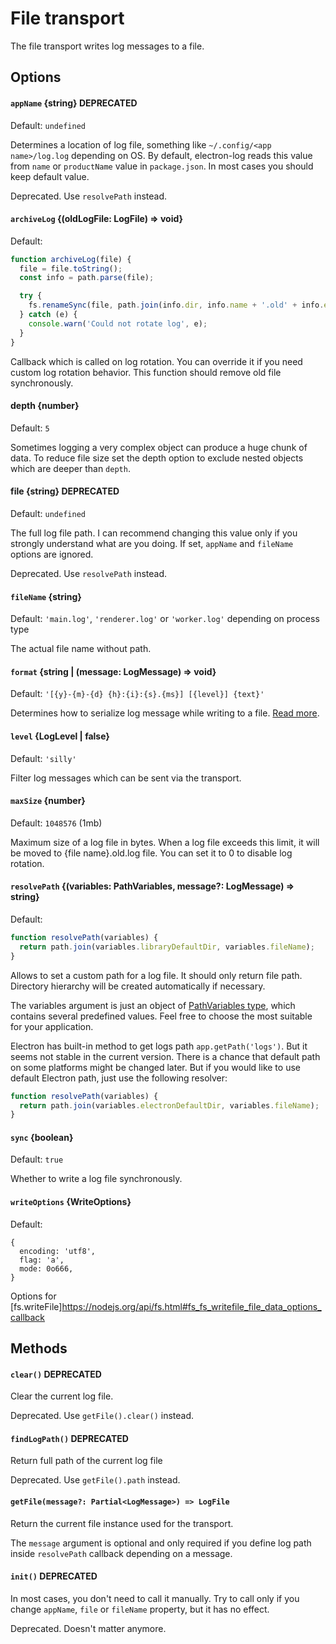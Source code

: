 # File transport

The file transport writes log messages to a file.

## Options

#### `appName` {string} **DEPRECATED**

Default: `undefined`

Determines a location of log file, something like
`~/.config/<app name>/log.log` depending on OS. By default,
electron-log reads this value from `name` or `productName` value in
`package.json`. In most cases you should keep default value.

Deprecated. Use `resolvePath` instead.

#### `archiveLog` {(oldLogFile: LogFile) => void}

Default:

```js
function archiveLog(file) {
  file = file.toString();
  const info = path.parse(file);

  try {
    fs.renameSync(file, path.join(info.dir, info.name + '.old' + info.ext));
  } catch (e) {
    console.warn('Could not rotate log', e);
  }
}
```

Callback which is called on log rotation. You can override it if you need
custom log rotation behavior. This function should remove old file
synchronously.

#### depth {number}

Default: `5`

Sometimes logging a very complex object can produce a huge chunk of data. To
reduce file size set the depth option to exclude nested objects which are deeper
than `depth`.

#### file {string} **DEPRECATED**

Default: `undefined`

The full log file path. I can recommend changing this value only if you
strongly understand what are you doing. If set, `appName` and `fileName`
options are ignored.

Deprecated. Use `resolvePath` instead.

#### `fileName` {string}

Default: `'main.log'`, `'renderer.log'` or  `'worker.log'` depending on
process type

The actual file name without path.

#### `format` {string | (message: LogMessage) => void}

Default: `'[{y}-{m}-{d} {h}:{i}:{s}.{ms}] [{level}] {text}'`

Determines how to serialize log message while writing to a file.
[Read more](format.md).

#### `level` {LogLevel | false}
  
Default: `'silly'`

Filter log messages which can be sent via the transport.

#### `maxSize` {number}

Default: `1048576` (1mb)

Maximum size of a log file in bytes. When a log file exceeds this limit,
it will be moved to {file name}.old.log file. You can set it to 0 to disable
log rotation.
  
#### `resolvePath` {(variables: PathVariables, message?: LogMessage) => string}

Default:
```js
function resolvePath(variables) {
  return path.join(variables.libraryDefaultDir, variables.fileName);
}
```

Allows to set a custom path for a log file. It should only return file path.
Directory hierarchy will be created automatically if necessary.

The variables argument is just an object of 
[PathVariables type](../src/index.d.ts#L69), which contains several
predefined values. Feel free to choose the most suitable for your application.
  
Electron has built-in method to get logs path `app.getPath('logs')`. But it
seems not stable in the current version. There is a chance that default path on
some platforms might be changed later. But if you would like to use default
Electron path, just use the following resolver:

```js
function resolvePath(variables) {
  return path.join(variables.electronDefaultDir, variables.fileName);
}
```
  
#### `sync` {boolean}
 
Default: `true` 
 
Whether to write a log file synchronously.

#### `writeOptions` {WriteOptions}

Default:

```
{
  encoding: 'utf8',
  flag: 'a',
  mode: 0o666,
}
```

Options for 
[fs.writeFile]https://nodejs.org/api/fs.html#fs_fs_writefile_file_data_options_callback

## Methods

#### `clear()` **DEPRECATED**

Clear the current log file.

Deprecated. Use `getFile().clear()` instead.

#### `findLogPath()` **DEPRECATED**

Return full path of the current log file

Deprecated. Use `getFile().path` instead.

#### `getFile(message?: Partial<LogMessage>) => LogFile`

Return the current file instance used for the transport.

The `message` argument is optional and only required if you define log path
inside `resolvePath` callback depending on a message.

#### `init()` **DEPRECATED**

In most cases, you don't need to call it manually. Try
to call only if you change `appName`, `file` or `fileName` property,
but it has no effect.

Deprecated. Doesn't matter anymore.

<!-- spech-dictionary whether -->
